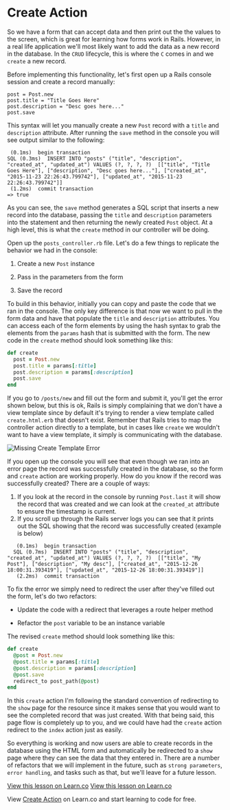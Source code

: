 # Create Action

So we have a form that can accept data and then print out the the values to the screen, which is great for learning how forms work in Rails. However, in a real life application we'll most likely want to add the data as a new record in the database. In the `CRUD` lifecycle, this is where the `C` comes in and we `create` a new record.

Before implementing this functionality, let's first open up a Rails console session and create a record manually:

```
post = Post.new
post.title = "Title Goes Here"
post.description = "Desc goes here..."
post.save
```

This syntax will let you manually create a new `Post` record with a `title` and `description` attribute. After running the `save` method in the console you will see output similar to the following:

```
 (0.1ms)  begin transaction
SQL (0.3ms)  INSERT INTO "posts" ("title", "description", "created_at", "updated_at") VALUES (?, ?, ?, ?)  [["title", "Title Goes Here"], ["description", "Desc goes here..."], ["created_at", "2015-11-23 22:26:43.799742"], ["updated_at", "2015-11-23 22:26:43.799742"]]
 (1.2ms)  commit transaction
=> true

```

As you can see, the `save` method generates a SQL script that inserts a new record into the database, passing the `title` and `description` parameters into the statement and then returning the newly created `Post` object. At a high level, this is what the `create` method in our controller will be doing.

Open up the `posts_controller.rb` file. Let's do a few things to replicate the behavior we had in the console:

1. Create a new `Post` instance

2. Pass in the parameters from the form

3. Save the record

To build in this behavior, initially you can copy and paste the code that we ran in the console. The only key difference is that now we want to pull in the form data and have that populate the `title` and `description` attributes. You can access each of the form elements by using the hash syntax to grab the elements from the `params` hash that is submitted with the form. The new code in the `create` method should look something like this:

```ruby
def create
  post = Post.new
  post.title = params[:title]
  post.description = params[:description]
  post.save
end
```

If you go to `/posts/new` and fill out the form and submit it, you'll get the error shown below, but this is ok, Rails is simply complaining that we don't have a view template since by default it's trying to render a view template called `create.html.erb` that doesn't exist. Remember that Rails tries to map the controller action directly to a template, but in cases like `create` we wouldn't want to have a view template, it simply is communicating with the database.

![Missing Create Template Error](https://s3.amazonaws.com/flatiron-bucket/readme-lessons/template_error_create.png)

If you open up the console you will see that even though we ran into an error page the record was successfully created in the database, so the form and `create` action are working properly. How do you know if the record was successfully created? There are a couple of ways:

1. If you look at the record in the console by running `Post.last` it will show the record that was created and we can look at the `created_at` attribute to ensure the timestamp is current.
2. If you scroll up through the Rails server logs you can see that it prints out the SQL showing that the record was successfully created (example is below)

```
   (0.1ms)  begin transaction
  SQL (0.7ms)  INSERT INTO "posts" ("title", "description", "created_at", "updated_at") VALUES (?, ?, ?, ?)  [["title", "My Post"], ["description", "My desc"], ["created_at", "2015-12-26 18:00:31.393419"], ["updated_at", "2015-12-26 18:00:31.393419"]]
   (2.2ms)  commit transaction
```

To fix the error we simply need to redirect the user after they've filled out the form, let's do two refactors:

* Update the code with a redirect that leverages a route helper method

* Refactor the `post` variable to be an instance variable

The revised `create` method should look something like this:

```ruby
def create
  @post = Post.new
  @post.title = params[:title]
  @post.description = params[:description]
  @post.save
  redirect_to post_path(@post)
end
```

In this `create` action I'm following the standard convention of redirecting to the `show` page for the resource since it makes sense that you would want to see the completed record that was just created. With that being said, this page flow is completely up to you, and we could have had the `create` action redirect to the `index` action just as easily.

So everything is working and now users are able to create records in the database using the HTML form and  automatically be redirected to a `show` page where they can see the data that they entered in. There are a number of refactors that we will implement in the future, such as `strong parameters`, `error handling`, and tasks such as that, but we'll leave for a future lesson.

<a href='https://learn.co/lessons/rails-create-action-readme' data-visibility='hidden'>View this lesson on Learn.co</a>
<a href='https://learn.co/lessons/rails-create-action-readme' data-visibility='hidden'>View this lesson on Learn.co</a>

<p data-visibility='hidden'>View <a href='https://learn.co/lessons/rails-create-action-readme'>Create Action</a> on Learn.co and start learning to code for free.</p>
